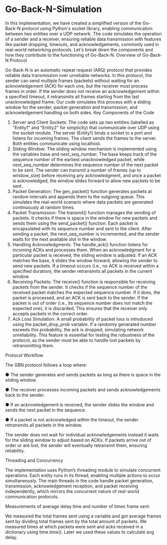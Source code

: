 # Go-Back-N-Simulation
In this implementation, we have created a simplified version of the Go-Back-N protocol using Python's socket library, enabling communication between two entities over a UDP network. The code simulates the operation of a sender and a receiver, ensuring reliable data transmission with features like packet dropping, timeouts, and acknowledgements, commonly used in real-world networking protocols. Let's break down the components and how they contribute to the functioning of Go-Back-N.
Overview of Go-Back-N Protocol

Go-Back-N is an automatic repeat request (ARQ) protocol that provides reliable data transmission over unreliable networks. In this protocol, the sender can send multiple frames (packets) without waiting for an acknowledgement (ACK) for each one, but the receiver must process frames in order. If the sender does not receive an acknowledgement within a specified timeout, it retransmits all frames starting from the last unacknowledged frame.
Our code simulates this process with a sliding window for the sender, packet generation and transmission, and acknowledgement handling on both sides.
Key Components of the Code

1.	Server and Client Sockets: The code sets up two entities (labelled as "Entity1" and "Entity2" for simplicity) that communicate over UDP using the socket module. The server (Entity1) binds a socket to a port and listens for incoming frames. The client sends the frames to the server. Both entities communicate using localhost.
2.	Sliding Window: The sliding window mechanism is implemented using the variables base and next_seq_number. The base keeps track of the sequence number of the earliest unacknowledged packet, while next_seq_number determines the sequence number of the next packet to be sent. The sender can transmit a number of frames (up to window_size) before receiving any acknowledgment, and once a packet is acknowledged, the window slides forward to allow new packets to be sent.
3.	Packet Generation: The gen_packet() function generates packets at random intervals and appends them to the outgoing queue. This simulates the real-world scenario where data packets are generated continuously at random times.
4.	Packet Transmission: The transmit() function manages the sending of packets. It checks if there is space in the window for new packets and sends them using the send_packet() function. Each packet is encapsulated with its sequence number and sent to the client. After sending a packet, the next_seq_number is incremented, and the sender waits for the next available slot in the window.
5.	Handling Acknowledgments: The handle_ack() function listens for incoming ACKs and processes them. When an acknowledgment for a particular packet is received, the sliding window is adjusted. If an ACK matches the base, it slides the window forward, allowing the sender to send new packets. If a timeout occurs (i.e., no ACK is received within a specified duration), the sender retransmits all packets in the current window.
6.	Receiving Packets: The receive() function is responsible for receiving packets from the sender. It checks if the sequence number of the received packet matches the expected sequence number. If it does, the packet is processed, and an ACK is sent back to the sender. If the packet is out of order (i.e., its sequence number does not match the expected one), it is discarded. This ensures that the receiver only accepts packets in the correct order.
7.	Ack Loss Simulation: A small probability of packet loss is introduced using the packet_drop_prob variable. If a randomly generated number exceeds this probability, the ack is dropped, simulating network unreliability. This feature is essential for testing the robustness of the protocol, as the sender must be able to handle lost packets by retransmitting them.

Protocol Workflow

The GBN protocol follows a loop where:

●	The sender generates and sends packets as long as there is space in the sliding window.

●	The receiver processes incoming packets and sends acknowledgements back to the sender.

●	If an acknowledgement is received, the sender slides the window and sends the next packet in the sequence.

●	If a packet is not acknowledged within the timeout, the sender retransmits all packets in the window.

The sender does not wait for individual acknowledgements instead it waits for the sliding window to adjust based on ACKs. If packets arrive out of order or are lost, the sender will eventually retransmit them, ensuring reliability.

Threading and Concurrency

The implementation uses Python’s threading module to simulate concurrent operations. Each entity runs in its thread, enabling multiple actions to occur simultaneously. The main threads in the code handle packet generation, transmission, acknowledgement reception, and packet receiving independently, which mirrors the concurrent nature of real-world communication protocols.

Measurements of average delay time and number of times frame sent:

We measured the total frames sent using a variable and got average frames sent by dividing total frames sent by the total amount of packets.
We measured times at which packets were sent and acks received in a dictionary using time.time(). Later we used these values to calculate avg delay.
